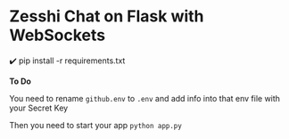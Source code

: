 Zesshi Chat on Flask with WebSockets
===========

:heavy_check_mark: pip install -r requirements.txt

**To Do**

You need to rename ```github.env``` to ```.env``` and add info into that env file with your Secret Key

Then you need to start your app ```python app.py```